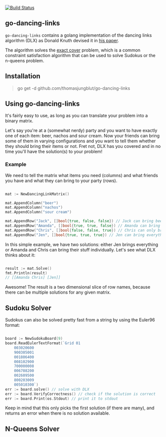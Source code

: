[![Build Status](https://travis-ci.org/thomasjungblut/go-dancing-links.svg?branch=master)](https://travis-ci.org/thomasjungblut/go-dancing-links)

## go-dancing-links

`go-dancing-links` contains a golang implementation of the dancing links algorithm (DLX) as Donald Knuth devised it in [his paper](https://arxiv.org/abs/cs/0011047).

The algorithm solves the [exact cover](https://en.wikipedia.org/wiki/Exact_cover) problem, which is a common constraint satisfaction algorithm that can be used to solve Sudokus or the n-queens problem.


## Installation

> go get -d github.com/thomasjungblut/go-dancing-links

## Using go-dancing-links

It's fairly easy to use, as long as you can translate your problem into a binary matrix.

Let's say you're at a (somewhat nerdy) party and you want to have exactly one of each item: beer, nachos and sour cream. Now your friends can bring some of them in varying configurations and you want to tell them whether they should bring their items or not. Fret not, DLX has you covered and in no time you'll have the solution(s) to your problem!

### Example

We need to tell the matrix what items you need (columns) and what friends you have and what they can bring to your party (rows).

```go

mat := NewDancingLinkMatrix()

mat.AppendColumn("beer")
mat.AppendColumn("nachos")
mat.AppendColumn("sour cream")

mat.AppendRow("Jack", []bool{true, false, false}) // Jack can bring beer only
mat.AppendRow("Amanda", []bool{true, true, false}) // Amanda can bring beer and nachos
mat.AppendRow("Chris", []bool{false, false, true}) // Chris can only bring sour cream
mat.AppendRow("Jen", []bool{true, true, true}) // Jen can bring everything 

``` 

In this simple example, we have two solutions: either Jen brings everything or Amanda and Chris can bring their stuff individually. Let's see what DLX thinks about it:

```go

result := mat.Solve()
fmt.Println(result)
// [[Amanda Chris] [Jen]]
```  

Awesome! The result is a two dimensional slice of row names, because there can be multiple solutions for any given matrix. 

## Sudoku Solver

Sudokus can also be solved pretty fast from a string by using the Euler96 format:

```go

board := NewSudokuBoard(9)
board.ReadEulerTextFormat(`Grid 01
    003020600
    900305001
    001806400
    008102900
    700000008
    006708200
    002609500
    800203009
    005010300`)
err := board.solve() // solve with DLX
err := board.VerifyCorrectness() // check if the solution is correct
err := board.Print(os.Stdout) // print it to stdout
```

Keep in mind that this only picks the first solution (if there are many), and returns an error when there is no solution available.

## N-Queens Solver



